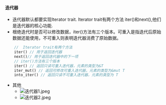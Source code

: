 #### 迭代器

- 迭代器默认都要实现Iterator trait. Iterator trait有两个方法 iter()和next(),他们是迭代器的核心功能.
- 根绝迭代时是否可以修改数据，iter()方法有三个版本。可重入是指迭代后原始数据还能使用，不可重入则表明迭代器消费了原始数据。

``` rust
    //  Iterator trait有两个方法
    iter() // 用于返回迭代器
    next()// 用于返回迭代器中的下一项
    // iter()方法有三个版本
    iter() // 返回只读可重入迭代器，元素的类型为&T
    iter_mut() // 返回可修改可重入迭代器，元素的类型为&mut T
    into_iter() // 返回只读不可重入迭代器，元素的类型为 T
```
- 其他
  - ![迭代器1.jpeg](images%2F%E8%BF%AD%E4%BB%A3%E5%99%A81.jpeg)
  - ![迭代器2.jpeg](images%2F%E8%BF%AD%E4%BB%A3%E5%99%A82.jpeg)